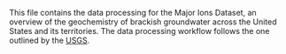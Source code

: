 This file contains the data processing for the Major Ions Dataset, an overview of the geochemistry of brackish groundwater across the United States and its territories. The data processing workflow follows the one outlined by the [USGS](https://pubs.usgs.gov/pp/1833/pp1833.pdf).
